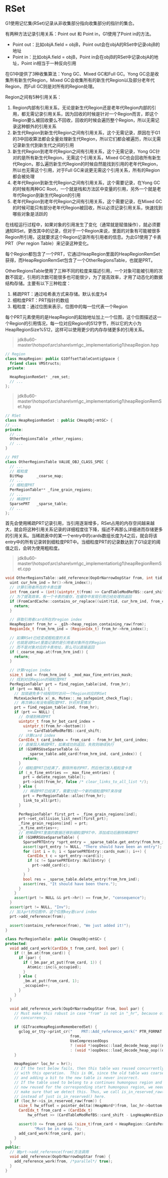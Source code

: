 # RSet

G1使用记忆集(RSet)记录从非收集部分指向收集部分的指针的集合。

有两种方法记录引用关系：Point out 和 Point in，G1使用了Point in的方法。

- Point out：比如objA.field = objB，Point out会在objA的RSet中记录objB的地址
- Point in：比如objA.field = objB，Point in会在objB的RSet中记录objA的地址，Point in相当于一种反向引用

在G1中提供了3种收集算法：Yong GC、Mixed GC和Full GC。Yong GC总是收集所有新生代Region，Mixed GC会收集所有的新生代Region以及部分老年代Region，而Full GC则是对所有的Region处理。

Region之间有5种引用关系：

1. Region内部有引用关系，无论是新生代Region还是老年代Region内部的引用，都无需记录引用关系，因为回收的时候是针对一个Region而言，即这个Region要么被回收要么不回收，回收的时候会遍历整个Region，所以无需记录这种额外的引用关系
2. 新生代Region到新生代Region之间有引用关系，这个无需记录，原因在于G1的3中回收算法都会全量处理新生代Region，所以它们都会被遍历，所以无需记录新生代到新生代之间的引用
3. 新生代Region到老年代Region之间有引用关系，这个无需记录，Yong GC针对的是所有新生代Region，无需这个引用关系，Mixed GC也会回收所有新生代Region，那么遍历新生代Region的时候自然能找到引用的老年代Region，所以也无需这个引用，对于Full GC来说更无需这个引用关系，所有的Region都会被处理
4. 老年代Region到新生代Region之间有引用关系，这个需要记录，在Yong GC的时候有两种GC Root，一个就是栈和方法区中变量的引用，另外一个就是老年代Region到新生代Region的引用
5. 老年代Region到老年代Region之间有引用关系，这个需要记录，在Mixed GC的时候可能只有部分老年代Region被回收，所以必须记录引用关系，快速找到哪些对象是活跃的

在线程运行过程中，如果对象的引用发生了变化（通常就是赋值操作），就必须要通知RSet，更改其中的记录，但对于一个Region来说，里面的对象有可能被很多Region所引用，这就要求这个Region记录所有引用者的信息。为此G1使用了卡表PRT（Per region Table）来记录这种变化。

每个Region都包含了一个PRT，它通过HeapRegion里面的HeapRegionRemSet获得，而HeapRegionRemSet包含了一个OtherRegionsTable，也就是PRT。

OtherRegionsTable使用了三种不同的粒度来描述引用，一个对象可能被引用的次数不固定，引用的次数可能很多也可能很少，为了提高效率，才用了动态化的数据结构存储。主要有以下三种粒度：

1. 稀疏PRT：通过哈希表方式来存储。默认长度为4
2. 细粒度PRT：PRT指针的数组
3. 粗粒度：通过位图来表示，位图中的每一位代表一个Region

每个PRT元素使用的是HeapRegion的起始地址加上一个位图，这个位图描述这一个Region的引用情况，每一位对应Region的512字节，所以它的大小为HeapRegionSize%512，这样可以使用更少的内存存储更多的引用关系。

> jdk8u60-master\hotspot\src\share\vm\gc_implementation\g1\heapRegion.hpp

```cpp
// Region
class HeapRegion: public G1OffsetTableContigSpace {
  friend class VMStructs;
 private:

  HeapRegionRemSet* _rem_set;
  // ...
};
```

> jdk8u60-master\hotspot\src\share\vm\gc_implementation\g1\heapRegionRemSet.hpp

```cpp
// RSet
class HeapRegionRemSet : public CHeapObj<mtGC> {
// ...
private:
  // ...
  OtherRegionsTable _other_regions;
  // ...
}

// PRT
class OtherRegionsTable VALUE_OBJ_CLASS_SPEC {
  // ...
  // 粗粒度
  BitMap      _coarse_map;
  // ...
  // 细粒度PRT
  PerRegionTable** _fine_grain_regions;
  // ...
  // 稀疏PRT
  SparsePRT   _sparse_table;
  // ...
};
```

首先会使用稀疏PRT记录引用，当引用逐渐增多，RSet占用的内存空间越来越大，就会将这种引用关系记录的详细程度往下降，描述不再那么详细进而存储更多的引用关系。当稀疏表中的某一个entry中的cards数组长度为4之后，就会将该entry中的所有记录转到细粒度PRT中。当细粒度PRT的记录数达到了G1设定的阈值之后，会转为使用粗粒度。

> jdk8u60-master\hotspot\src\share\vm\gc_implementation\g1\heapRegionRemSet.cpp

```cpp
void OtherRegionsTable::add_reference(OopOrNarrowOopStar from, int tid) {
  uint cur_hrm_ind = hr()->hrm_index();
  // 计算引用者所在的卡表位置
  int from_card = (int)(uintptr_t(from) >> CardTableModRefBS::card_shift);
  // 为了提高效率，有一个卡表的缓存，在缓存中发现引用已经处理则返回
  if (FromCardCache::contains_or_replace((uint)tid, cur_hrm_ind, from_card)) {
    return;
  }

  // 获取引用者card所在的region index
  HeapRegion* from_hr = _g1h->heap_region_containing_raw(from);
  RegionIdx_t from_hrm_ind = (RegionIdx_t) from_hr->hrm_index();

  // 如果RSet已经变成粗粒度的关系
  // 也就是说RSet里面记录的是引用者对象所在的Region
  // 而不是对象对应的卡表地址，那么可以直接返回
  if (_coarse_map.at(from_hrm_ind)) {
    return;
  }

  // 计算region index
  size_t ind = from_hrm_ind & _mod_max_fine_entries_mask;
  // 找到对应Region的细粒度PRT
  PerRegionTable* prt = find_region_table(ind, from_hr);
  if (prt == NULL) {
    // 加锁避免多个线程同时访问一个Region对应的RSet
    MutexLockerEx x(_m, Mutex::_no_safepoint_check_flag);
    // 再次确认有没有细粒度PRT、针对并发情况
    prt = find_region_table(ind, from_hr);
    if (prt == NULL) {
      // 存储到稀疏PRT
      uintptr_t from_hr_bot_card_index =
        uintptr_t(from_hr->bottom())
          >> CardTableModRefBS::card_shift;
      // 计算card index
      CardIdx_t card_index = from_card - from_hr_bot_card_index;
      // 直接加入稀疏PRT，如果成功则返回，失败则继续执行
      if (G1HRRSUseSparseTable &&
          _sparse_table.add_card(from_hrm_ind, card_index)) {
        return;
      }
      // 细粒度PRT已经满了，删除所有的PRT，然后他们放入粗粒度卡表
      if (_n_fine_entries == _max_fine_entries) {
        prt = delete_region_table();
        prt->init(from_hr, false /* clear_links_to_all_list */);
      } else {
        // 稀疏PRT已经满了，需要分配一个新的细粒度PRT来存储
        prt = PerRegionTable::alloc(from_hr);
        link_to_all(prt);
      }

      PerRegionTable* first_prt = _fine_grain_regions[ind];
      prt->set_collision_list_next(first_prt);
      _fine_grain_regions[ind] = prt;
      _n_fine_entries++;
      // 把稀疏PRT里面的数据迁移到细粒度PRT中，添加成功后删除稀疏PRT
      if (G1HRRSUseSparseTable) {
        SparsePRTEntry *sprt_entry = _sparse_table.get_entry(from_hrm_ind);
        assert(sprt_entry != NULL, "There should have been an entry");
        for (int i = 0; i < SparsePRTEntry::cards_num(); i++) {
          CardIdx_t c = sprt_entry->card(i);
          if (c != SparsePRTEntry::NullEntry) {
            prt->add_card(c);
          }
        }
        bool res = _sparse_table.delete_entry(from_hrm_ind);
        assert(res, "It should have been there.");
      }
    }
    assert(prt != NULL && prt->hr() == from_hr, "consequence");
  }
  assert(prt != NULL, "Inv");
  // 加入prt的位图中，这个位图key是card index
  prt->add_reference(from);

  assert(contains_reference(from), "We just added it!");
}

class PerRegionTable: public CHeapObj<mtGC> {
protected:
  void add_card_work(CardIdx_t from_card, bool par) {
    if (!_bm.at(from_card)) {
      if (par) {
        if (_bm.par_at_put(from_card, 1)) {
          Atomic::inc(&_occupied);
        }
      } else {
        _bm.at_put(from_card, 1);
        _occupied++;
      }
    }
  }

  void add_reference_work(OopOrNarrowOopStar from, bool par) {
    // Must make this robust in case "from" is not in "_hr", because of
    // concurrency.

    if (G1TraceHeapRegionRememberedSet) {
      gclog_or_tty->print_cr("    PRT::Add_reference_work(" PTR_FORMAT "->" PTR_FORMAT").",
                             from,
                             UseCompressedOops
                             ? (void *)oopDesc::load_decode_heap_oop((narrowOop*)from)
                             : (void *)oopDesc::load_decode_heap_oop((oop*)from));
    }

    HeapRegion* loc_hr = hr();
    // If the test below fails, then this table was reused concurrently
    // with this operation.  This is OK, since the old table was coarsened,
    // and adding a bit to the new table is never incorrect.
    // If the table used to belong to a continues humongous region and is
    // now reused for the corresponding start humongous region, we need to
    // make sure that we detect this. Thus, we call is_in_reserved_raw()
    // instead of just is_in_reserved() here.
    if (loc_hr->is_in_reserved_raw(from)) {
      size_t hw_offset = pointer_delta((HeapWord*)from, loc_hr->bottom());
      CardIdx_t from_card = (CardIdx_t)
          hw_offset >> (CardTableModRefBS::card_shift - LogHeapWordSize);

      assert(0 <= from_card && (size_t)from_card < HeapRegion::CardsPerRegion,
             "Must be in range.");
      add_card_work(from_card, par);
    }
  }
public:
  // 被prt->add_reference(from)方法调用
  void add_reference(OopOrNarrowOopStar from) {
    add_reference_work(from, /*parallel*/ true);
  }
}
```
